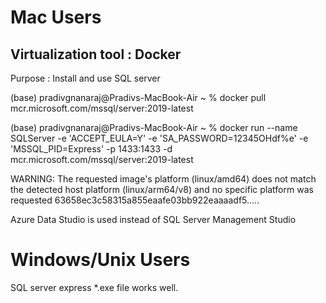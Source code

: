 # Mac Users 

## Virtualization tool : Docker 
Purpose : Install and use SQL server

(base) pradivgnanaraj@Pradivs-MacBook-Air ~ % docker pull mcr.microsoft.com/mssql/server:2019-latest

(base) pradivgnanaraj@Pradivs-MacBook-Air ~ % docker run --name SQLServer -e 'ACCEPT_EULA=Y' -e 'SA_PASSWORD=12345OHdf%e' -e 'MSSQL_PID=Express' -p 1433:1433 -d mcr.microsoft.com/mssql/server:2019-latest

WARNING: The requested image's platform (linux/amd64) does not match the detected host platform (linux/arm64/v8) and no specific platform was requested
63658ec3c58315a855eaafe03bb922eaaaadf5.....


Azure Data Studio is used instead of SQL Server Management Studio 

# Windows/Unix Users

SQL server express *.exe file works well.
